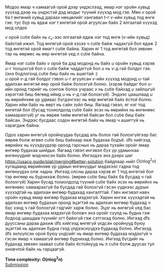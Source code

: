 Модоо ямар ч хамаагүй орой дээр үндэслээд, ямар нэг оройн хувьд хүүхэд дээр нь үндэстэй дэд модыг түүний хүүхэд мод гэе. Мөн $v$ орой ба $t$ өнгөний хувьд дараах нөхцөлийг хангавал $t$-г $v$-ийн хувьд тод өнгө гэе: тус бүр нь ядаж нэг $t$ өнгөтэй орой агуулсан байх 2 ялгаатай хүүхэд мод олдох

$v$ орой cutie байх нь $c_v$-ээс ялгаатай ядаж нэг тод өнгө ($v$-ийн хувьд) байхтай ижил. Тод өнгөгүй орой хэзээ ч cutie байж чадахгүй бол ядаж 2 тод өнгөтэй орой ямагт cutie байна. Харин яг 1 тод өнгөтэй бол зөвхөн тэр нь өөрөөс нь өөр өнгөтэй үед л cutie байна.

Ямар нэг cutie байх $v$ орой ба дэд модонд нь байх $u$ оройн хувьд хэрэв $u$-г тооцохгүй бол $v$ cutie байж чаддаггүй бол $u$ нь $v$-д гай болдог гэе. (энэ бодлогонд cutie биш байх нь ашигтай :)\
$u$ орой $v$-д гай болдог гэвэл $u$-г агуулсан $v$-ийн хүүхэд модонд $u$-тай адилхан өнгөтэй өөр орой байж болохгүй болно. (хэрэв байдаг бол $u$-ийн оронд тэрийг нь сонгож болох учраас $v$ нь cutie байхад $u$ зайлшгүй хэрэгтэй биш бөгөөд иймд $u$ нь $v$-д гай болохгүй). Эндээс цаашлаад $u$ нь өөрийнхөө үр удмаас бүгдэнгээс нь өөр өнгөтэй байх ёстой болно. Харин ийм байх нь өөрт нь сайн зүйл биш. Яагаад гэвэл, яг нэг тод өнгөтэй бол (бусад тохиолдолд cutie байх эсэх нь өөрийнх нь өнгөнөөс хамаарахгүй) уг нь өөрөө тийм өнгөтэй байсан бол cutie биш байх байсан. Эндээс бусдаас содон өнгөтэй байх нь ямар ч ашиггүй нь харагдаж байна.

Одоо харин өнгөгүй оройнуудаа бусдад аль болох гай болохгүйгээр бас өөрөө болж өгвөл cutie биш байхаар яаж будахаа бодъё. dfs хийгээд өөрийнх нь хүүхдүүдээр ороод гарсных нь дараа тухайн оройг ямар өнгөөр будахаа шийдье. Яагаад гэвэл ингэвэл бүх үр удмынхаа өнгөнүүдийг мэдчихсэн байх болно. Ингэхдээ энэ дээрх шиг https://usaco.guide/plat/merging#better-solution байдлаар нийт $O(n \log^2 n)$ хугацаанд өөрийнхөө үр удмын өнгөнүүдыг мэдэхээс гадна тод өнгөнүүдээ олж чадна. Ингээд олсны дараа хэрэв яг 1 тод өнгөтэй бол тэр өнгөөр нь будчихаж болно. (өөрөө cutie биш байх ба бусдад ч гай болохгүй) Харин бусад тохиолдолд түүний cutie байх эсэх нь өөрийнх нь өнгөнөөс хамаарахгүй ба бусдад гай болохгүй гэсэн үүднээс дурын хүүхэдтэй нь адилхан өнгөөр будахад хангалттай. Гэвч ингэвэл навч оройн хувьд ямар өнгөөр будахаа мэдэхгүй. Харин ингэж хүүхэдтэй нь адилхан өнгөөр будахын оронд эцэгтэй нь адилхан өнгөөр будахад ч бас хэнд ч гай болохгүй гэдгийг харж болно. Эцэг нь өнгөгүй үед бас ямар өнгөөр будахаа мэдэхгүй боловч энэ оройг сүүлд нь будна гэж бодоод цаашдаа түүнийг огт байхгүй гэж сэтгэхэд болно. Ингээд dfs дууссаны дараа дахиж dfs хийгээд өнгөгүй үлдсэн оройнууд буюу эцэгтэй нь адилхан будна гээд үлдээснүүдээ будахад болно. Ингэхэд dfs эхлүүлсэн орой буюу үндсийг нь ямар өнгөөр будахаа мэдэхгүй ч гэсэн ямар ч хамаагүй өнгөөр будчихад болно. Ингээд бүгдийг нь будахад зөвхөн заавал cutie байх ёстойнууд нь л cutie болж дуусах тул оновчтой байх нь гарцаагүй.

**Time complexity: $O(n \log^2 n)$**\
[Submission](https://codeforces.com/contest/2127/submission/332854671)
